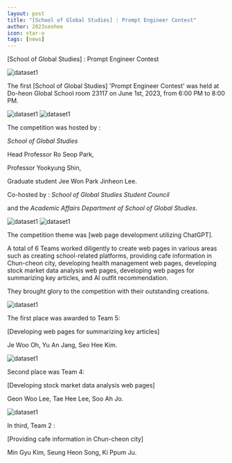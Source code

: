 ```yaml
---
layout: post
title: "[School of Global Studies] : Prompt Engineer Contest"
author: 2023seohee
icon: star-o
tags: [news]
---
```


[School of Global Studies] : Prompt Engineer Contest

![dataset1](/img/news/SGS.jpg)

The first [School of Global Studies] 'Prompt Engineer Contest' was held at Do-heon Global School room 23117 on June 1st, 2023, from 6:00 PM to 8:00 PM.

![dataset1](/img/news/engineer.jpg)
![dataset1](/img/news/contest.jpg)

The competition was hosted by :

<i>School of Global Studies</i> 

Head Professor Ro Seop Park, 

Professor Yookyung Shin, 

Graduate student Jee Won Park Jinheon Lee.


Co-hosted by :
<i>School of Global Studies Student Council</i> 

and the <i>Academic Affairs Department of School of Global Studies</i>.

![dataset1](/img/news/Prompt.jpg)
![dataset1](/img/news/ssgss.jpg)

The competition theme was [web page development utilizing ChatGPT]. 

A total of 6 Teams worked diligently to create web pages in various areas such as creating school-related platforms, providing cafe information in Chun-cheon city, developing health management web pages, developing stock market data analysis web pages, developing web pages for summarizing key articles, and AI outfit recommendation.

They brought glory to the competition with their outstanding creations.

![dataset1](/img/news/cont.jpg)

The first place was awarded to Team 5:

[Developing web pages for summarizing key articles]

Je Woo Oh, Yu An Jang, Seo Hee Kim.

![dataset1](/img/news/contt.jpg)

Second place was Team 4: 

[Developing stock market data analysis web pages]

Geon Woo Lee, Tae Hee Lee, Soo Ah Jo.

![dataset1](/img/news/conttt.jpg)

In third, Team 2 : 

[Providing cafe information in Chun-cheon city]

Min Gyu Kim, Seung Heon Song, Ki Ppum Ju. 


